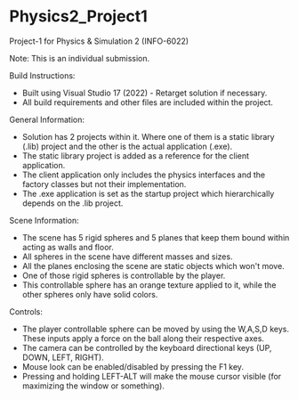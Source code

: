 # Physics2_Project1

Project-1 for Physics & Simulation 2 (INFO-6022)

Note: This is an individual submission.

Build Instructions:
- Built using Visual Studio 17 (2022) - Retarget solution if necessary.
- All build requirements and other files are included within the project.

General Information:
- Solution has 2 projects within it. Where one of them is a static library (.lib) project and the other is the actual application (.exe).
- The static library project is added as a reference for the client application.
- The client application only includes the physics interfaces and the factory classes but not their implementation.
- The .exe application is set as the startup project which hierarchically depends on the .lib project.

Scene Information:
- The scene has 5 rigid spheres and 5 planes that keep them bound within acting as walls and floor.
- All spheres in the scene have different masses and sizes.
- All the planes enclosing the scene are static objects which won't move.
- One of those rigid spheres is controllable by the player.
- This controllable sphere has an orange texture applied to it, while the other spheres only have solid colors.

Controls:
- The player controllable sphere can be moved by using the W,A,S,D keys. These inputs apply a force on the ball along their respective axes.
- The camera can be controlled by the keyboard directional keys (UP, DOWN, LEFT, RIGHT).
- Mouse look can be enabled/disabled by pressing the F1 key.
- Pressing and holding LEFT-ALT will make the mouse cursor visible (for maximizing the window or something).